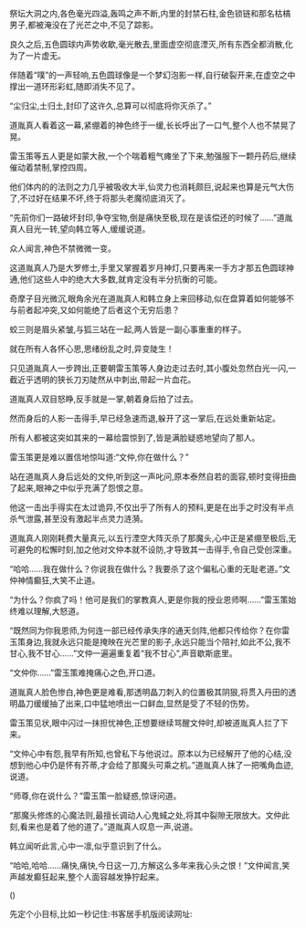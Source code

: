 
祭坛大洞之内,各色毫光四溢,轰鸣之声不断,内里的封禁石柱,金色锁链和那名枯槁男子,都被淹没在了光芒之中,不见了踪影。

良久之后,五色圆球内声势收歇,毫光散去,里面虚空彻底湮灭,所有东西全都消散,化为了一片虚无。

伴随着“噗”的一声轻响,五色圆球像是一个梦幻泡影一样,自行破裂开来,在虚空之中撑出一道环形彩虹,随即消失不见了。

“尘归尘,土归土,封印了这许久,总算可以彻底将你灭杀了。”

道胤真人看着这一幕,紧绷着的神色终于一缓,长长呼出了一口气,整个人也不禁晃了晃。

雷玉策等五人更是如蒙大赦,一个个喘着粗气瘫坐了下来,勉强服下一颗丹药后,继续催动着禁制,掌控四周。

他们体内的的法则之力几乎被吸收大半,仙灵力也消耗颇巨,说起来也算是元气大伤了,不过好在结果不坏,终于将那头老魔彻底消灭了。

“先前你们一路破坏封印,争夺宝物,倒是痛快至极,现在是该偿还的时候了……”道胤真人目光一转,望向韩立等人,缓缓说道。

众人闻言,神色不禁微微一变。

这道胤真人乃是大罗修士,手里又掌握着岁月神灯,只要再来一手方才那五色圆球神通,他们这些人中的绝大大多数,就肯定没有半分抗衡的可能。

奇摩子目光微沉,眼角余光在道胤真人和韩立身上来回移动,似在盘算着如何能够不与前者起冲突,又如何能绝了后者这个无穷后患？

蛟三则是眉头紧皱,与狐三站在一起,两人皆是一副心事重重的样子。

就在所有人各怀心思,思绪纷乱之时,异变陡生！

只见道胤真人一步跨出,正要朝雷玉策等人身边走过去时,其小腹处忽然白光一闪,一截近乎透明的狭长刀刃陡然从中刺出,带起一片血花。

道胤真人双目怒睁,反手就是一掌,朝着身后拍了过去。

然而身后的人影一击得手,早已经急速而退,躲开了这一掌后,在远处重新站定。

所有人都被这突如其来的一幕给震惊到了,皆是满脸疑惑地望向了那人。

雷玉策更是难以置信地惊叫道:“文仲,你在做什么？”

站在道胤真人身后远处的文仲,听到这一声叱问,原本泰然自若的面容,顿时变得扭曲了起来,眼神之中似乎充满了怨恨之意。

他这一击出手得实在太过诡异,不仅出乎了所有人的预料,更是在出手之时没有半点杀气泄露,甚至没有激起半点灵力涟漪。

道胤真人刚刚耗费大量真元,以五行湮空大阵灭杀了那魔头,心中正是紧绷至极后,无可避免的松懈时刻,加之他对文仲本就不设防,才导致其一击得手,令自己受创深重。

“哈哈……我在做什么？你说我在做什么？我要杀了这个偏私心重的无耻老道。”文仲神情癫狂,大笑不止道。

“为什么？你疯了吗！他可是我们的掌教真人,更是你我的授业恩师啊……”雷玉策始终难以理解,大怒道。

“既然同为你我恩师,为何连一部已经传承失序的通天剑阵,他都只传给你？在你雷玉策身边,我就永远只能是掩映在光芒里的影子,永远只能当个陪衬,如此不公,我不甘心,我不甘心……”文仲一遍遍重复着“我不甘心”,声音歇斯底里。

“文仲你……”雷玉策难掩痛心之色,开口道。

道胤真人脸色惨白,神色更是难看,那透明晶刀刺入的位置极其阴狠,将贯入丹田的透明晶刀缓缓抽了出来,口中猛地喷出一口鲜血,显然是受了不轻的伤势。

雷玉策见状,眼中闪过一抹担忧神色,正想要继续骂醒文仲时,却被道胤真人拦了下来。

“文仲心中有怨,我早有所知,也曾私下与他说过。原本以为已经解开了他的心结,没想到他心中仍是怀有芥蒂,才会给了那魔头可乘之机。”道胤真人抹了一把嘴角血迹,说道。

“师尊,你在说什么？”雷玉策一脸疑惑,惊讶问道。

“那魔头修炼的心魔法则,最擅长调动人心鬼蜮之处,将其中裂隙无限放大。文仲此刻,看来也是着了他的道了。”道胤真人叹息一声,说道。

韩立闻听此言,心中一凛,似乎意识到了什么。

“哈哈,哈哈……痛快,痛快,今日这一刀,方解这么多年来我心头之恨！”文仲闻言,笑声越发癫狂起来,整个人面容越发狰狞起来。

()

先定个小目标,比如一秒记住:书客居手机版阅读网址: